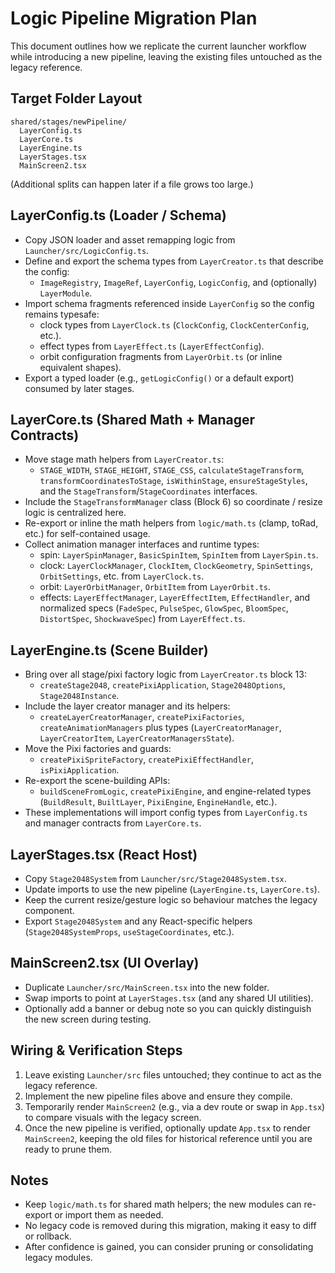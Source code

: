 ﻿# Logic Pipeline Migration Plan

This document outlines how we replicate the current launcher workflow while introducing a new pipeline, leaving the existing files untouched as the legacy reference.

## Target Folder Layout

```
shared/stages/newPipeline/
  LayerConfig.ts
  LayerCore.ts
  LayerEngine.ts
  LayerStages.tsx
  MainScreen2.tsx
```

(Additional splits can happen later if a file grows too large.)

## LayerConfig.ts (Loader / Schema)

- Copy JSON loader and asset remapping logic from `Launcher/src/LogicConfig.ts`.
- Define and export the schema types from `LayerCreator.ts` that describe the config:
  - `ImageRegistry`, `ImageRef`, `LayerConfig`, `LogicConfig`, and (optionally) `LayerModule`.
- Import schema fragments referenced inside `LayerConfig` so the config remains typesafe:
  - clock types from `LayerClock.ts` (`ClockConfig`, `ClockCenterConfig`, etc.).
  - effect types from `LayerEffect.ts` (`LayerEffectConfig`).
  - orbit configuration fragments from `LayerOrbit.ts` (or inline equivalent shapes).
- Export a typed loader (e.g., `getLogicConfig()` or a default export) consumed by later stages.

## LayerCore.ts (Shared Math + Manager Contracts)

- Move stage math helpers from `LayerCreator.ts`:
  - `STAGE_WIDTH`, `STAGE_HEIGHT`, `STAGE_CSS`, `calculateStageTransform`, `transformCoordinatesToStage`, `isWithinStage`, `ensureStageStyles`, and the `StageTransform`/`StageCoordinates` interfaces.
- Include the `StageTransformManager` class (Block 6) so coordinate / resize logic is centralized here.
- Re-export or inline the math helpers from `logic/math.ts` (clamp, toRad, etc.) for self-contained usage.
- Collect animation manager interfaces and runtime types:
  - spin: `LayerSpinManager`, `BasicSpinItem`, `SpinItem` from `LayerSpin.ts`.
  - clock: `LayerClockManager`, `ClockItem`, `ClockGeometry`, `SpinSettings`, `OrbitSettings`, etc. from `LayerClock.ts`.
  - orbit: `LayerOrbitManager`, `OrbitItem` from `LayerOrbit.ts`.
  - effects: `LayerEffectManager`, `LayerEffectItem`, `EffectHandler`, and normalized specs (`FadeSpec`, `PulseSpec`, `GlowSpec`, `BloomSpec`, `DistortSpec`, `ShockwaveSpec`) from `LayerEffect.ts`.

## LayerEngine.ts (Scene Builder)

- Bring over all stage/pixi factory logic from `LayerCreator.ts` block 13:
  - `createStage2048`, `createPixiApplication`, `Stage2048Options`, `Stage2048Instance`.
- Include the layer creator manager and its helpers:
  - `createLayerCreatorManager`, `createPixiFactories`, `createAnimationManagers` plus types (`LayerCreatorManager`, `LayerCreatorItem`, `LayerCreatorManagersState`).
- Move the Pixi factories and guards:
  - `createPixiSpriteFactory`, `createPixiEffectHandler`, `isPixiApplication`.
- Re-export the scene-building APIs:
  - `buildSceneFromLogic`, `createPixiEngine`, and engine-related types (`BuildResult`, `BuiltLayer`, `PixiEngine`, `EngineHandle`, etc.).
- These implementations will import config types from `LayerConfig.ts` and manager contracts from `LayerCore.ts`.

## LayerStages.tsx (React Host)

- Copy `Stage2048System` from `Launcher/src/Stage2048System.tsx`.
- Update imports to use the new pipeline (`LayerEngine.ts`, `LayerCore.ts`).
- Keep the current resize/gesture logic so behaviour matches the legacy component.
- Export `Stage2048System` and any React-specific helpers (`Stage2048SystemProps`, `useStageCoordinates`, etc.).

## MainScreen2.tsx (UI Overlay)

- Duplicate `Launcher/src/MainScreen.tsx` into the new folder.
- Swap imports to point at `LayerStages.tsx` (and any shared UI utilities).
- Optionally add a banner or debug note so you can quickly distinguish the new screen during testing.

## Wiring & Verification Steps

1. Leave existing `Launcher/src` files untouched; they continue to act as the legacy reference.
2. Implement the new pipeline files above and ensure they compile.
3. Temporarily render `MainScreen2` (e.g., via a dev route or swap in `App.tsx`) to compare visuals with the legacy screen.
4. Once the new pipeline is verified, optionally update `App.tsx` to render `MainScreen2`, keeping the old files for historical reference until you are ready to prune them.

## Notes

- Keep `logic/math.ts` for shared math helpers; the new modules can re-export or import them as needed.
- No legacy code is removed during this migration, making it easy to diff or rollback.
- After confidence is gained, you can consider pruning or consolidating legacy modules.
